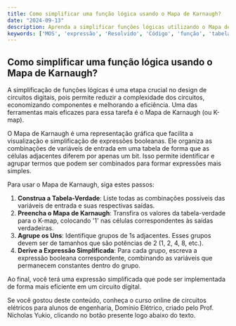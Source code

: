 ```yaml
---
title: Como simplificar uma função lógica usando o Mapa de Karnaugh?
date: "2024-09-13"
description: Aprenda a simplificar funções lógicas utilizando o Mapa de Karnaugh, uma ferramenta essencial em circuitos digitais.
keywords: ['MOS', 'expressão', 'Resolvido', 'Código', 'função', 'tabela-verdade', 'Karnaugh']
---
```


## Como simplificar uma função lógica usando o Mapa de Karnaugh?

A simplificação de funções lógicas é uma etapa crucial no design de circuitos digitais, pois permite reduzir a complexidade dos circuitos, economizando componentes e melhorando a eficiência. Uma das ferramentas mais eficazes para essa tarefa é o Mapa de Karnaugh (ou K-map).

O Mapa de Karnaugh é uma representação gráfica que facilita a visualização e simplificação de expressões booleanas. Ele organiza as combinações de variáveis de entrada em uma tabela de forma que as células adjacentes diferem por apenas um bit. Isso permite identificar e agrupar termos que podem ser combinados para formar expressões mais simples.

Para usar o Mapa de Karnaugh, siga estes passos:

1. **Construa a Tabela-Verdade**: Liste todas as combinações possíveis das variáveis de entrada e suas respectivas saídas.
2. **Preencha o Mapa de Karnaugh**: Transfira os valores da tabela-verdade para o K-map, colocando '1' nas células correspondentes às saídas verdadeiras.
3. **Agrupe os Uns**: Identifique grupos de 1s adjacentes. Esses grupos devem ser de tamanhos que são potências de 2 (1, 2, 4, 8, etc.).
4. **Derive a Expressão Simplificada**: Para cada grupo, escreva a expressão booleana correspondente, combinando as variáveis que permanecem constantes dentro do grupo.

Ao final, você terá uma expressão simplificada que pode ser implementada de forma mais eficiente em um circuito digital.

Se você gostou deste conteúdo, conheça o curso online de circuitos elétricos para alunos de engenharia, Domínio Elétrico, criado pelo Prof. Nicholas Yukio, clicando no botão presente logo abaixo do texto.